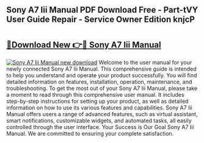 ## Sony A7 Iii Manual PDF Download Free - Part-tVY User Guide Repair - Service Owner Edition knjcP

# <h2><a href="http://cf29654.oget.top/?id=Sony+A7+Iii+Manual">🔗Download New 👉🔴 Sony A7 Iii Manual</a></h2>

[![Sony A7 Iii Manual new download](https://i.imgur.com/5g1atiW.png)](http://cf29654.oget.top/?id=Sony+A7+Iii+Manual)
Welcome to the user manual for your newly connected Sony A7 Iii Manual. This comprehensive guide is intended to help you understand and operate your product successfully. You will find detailed information on features, installation, operation, maintenance, and troubleshooting. To get the most out of your Sony A7 Iii Manual, please take a moment to read through this comprehensive user manual. It includes step-by-step instructions for setting up your product, as well as detailed information on how to use its various features and capabilities. Sony A7 Iii Manual offers users a range of advanced features, such as virtual assistant, smart notifications, customizable widgets, and automated tasks, all easily controlled through the user interface. Your Success is Our Goal Sony A7 Iii Manual. We are committed to ensuring your complete satisfaction.
